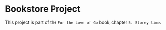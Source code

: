 # Bookstore Project

This project is part of the `For the Love of Go` book, chapter `5. Storey time`.
